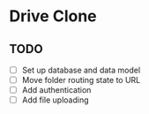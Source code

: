 # Drive Clone

## TODO

- [ ] Set up database and data model
- [ ] Move folder routing state to URL
- [ ] Add authentication
- [ ] Add file uploading
